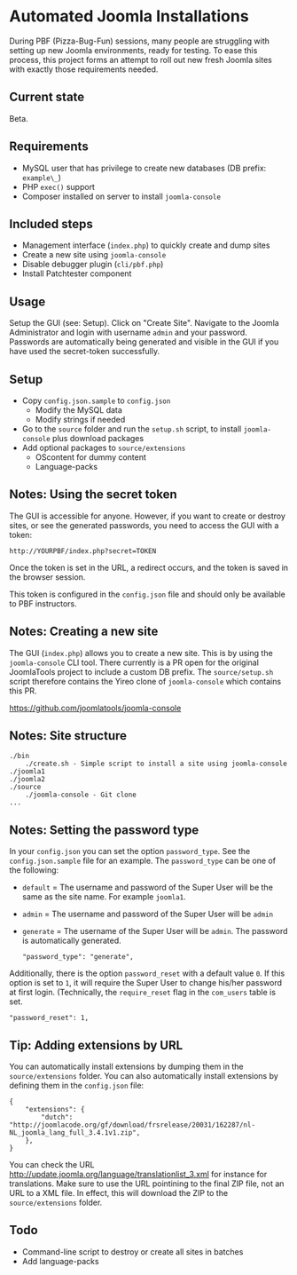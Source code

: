# Automated Joomla Installations
During PBF (Pizza-Bug-Fun) sessions, many people are struggling with
setting up new Joomla environments, ready for testing. To ease this
process, this project forms an attempt to roll out new fresh Joomla
sites with exactly those requirements needed.

## Current state
Beta.

## Requirements
* MySQL user that has privilege to create new databases (DB prefix: `example\_`)
* PHP `exec()` support
* Composer installed on server to install `joomla-console`

## Included steps
* Management interface (`index.php`) to quickly create and dump sites
* Create a new site using `joomla-console`
* Disable debugger plugin (`cli/pbf.php`)
* Install Patchtester component

## Usage
Setup the GUI (see: Setup). Click on "Create Site". Navigate to the Joomla Administrator and login
with username `admin` and your password. Passwords are automatically being generated and visible in the GUI
if you have used the secret-token successfully.

## Setup
* Copy `config.json.sample` to `config.json`
    * Modify the MySQL data
    * Modify strings if needed
* Go to the `source` folder and run the `setup.sh` script, to install `joomla-console` plus download packages
* Add optional packages to `source/extensions`
    * OScontent for dummy content
    * Language-packs

## Notes: Using the secret token
The GUI is accessible for anyone. However, if you want to create or destroy sites, or see the generated passwords,
you need to access the GUI with a token:

    http://YOURPBF/index.php?secret=TOKEN

Once the token is set in the URL, a redirect occurs, and the token is saved in the browser session.

This token is configured in the `config.json` file and should only be available to PBF instructors.

## Notes: Creating a new site
The GUI (`index.php`) allows you to create a new site. This is by using the `joomla-console` CLI tool.
There currently is a PR open for the original JoomlaTools project to include a custom DB prefix.
The `source/setup.sh` script therefore contains the Yireo clone of `joomla-console` which contains this PR.

https://github.com/joomlatools/joomla-console

## Notes: Site structure
```
./bin
    ./create.sh - Simple script to install a site using joomla-console
./joomla1
./joomla2
./source
    ./joomla-console - Git clone 
...
```

## Notes: Setting the password type
In your `config.json` you can set the option `password_type`.
See the `config.json.sample` file for an example.
The `password_type` can be one of the following:
* `default` = The username and password of the Super User will be the same as the site name. For example `joomla1`.
* `admin` = The username and password of the Super User will be `admin`
* `generate` = The username of the Super User will be `admin`. The password is automatically generated.

    ```
    "password_type": "generate",
    ```

Additionally, there is the option `password_reset` with a default value `0`. If this option is set
to `1`, it will require the Super User to change his/her password at first login. (Technically, the
`require_reset` flag in the `com_users` table is set.

    "password_reset": 1,

## Tip: Adding extensions by URL
You can automatically install extensions by dumping them in the `source/extensions` folder. You can
also automatically install extensions by defining them in the `config.json` file:

    {
        "extensions": {
            "dutch": "http://joomlacode.org/gf/download/frsrelease/20031/162287/nl-NL_joomla_lang_full_3.4.1v1.zip",
        },
    }

You can check the URL http://update.joomla.org/language/translationlist_3.xml for instance for
translations. Make sure to use the URL pointining to the final ZIP file, not an URL to a XML file.
In effect, this will download the ZIP to the `source/extensions` folder.
    
## Todo
* Command-line script to destroy or create all sites in batches
* Add language-packs
